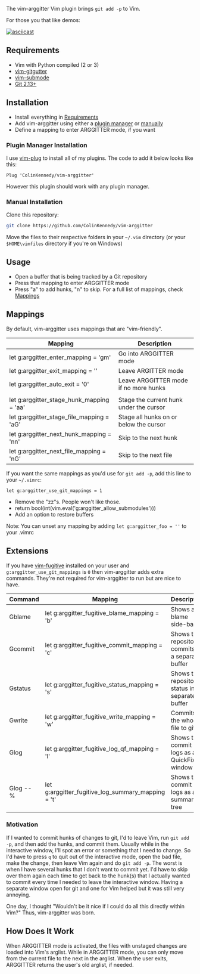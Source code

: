 The vim-arggitter Vim plugin brings `git add -p` to Vim.

For those you that like demos:

[![asciicast](https://asciinema.org/a/210518.svg)](https://asciinema.org/a/210518)


## Requirements
- Vim with Python compiled (2 or 3)
- [vim-gitgutter](https://github.com/airblade/vim-gitgutter)
- [vim-submode](https://www.github.com/ColinKennedy/vim-submode)
- [Git 2.13+](https://github.com/git/git)


## Installation
- Install everything in [Requirements](#Requirements)
- Add vim-arggitter using either a [plugin manager](#Plugin-Manager-Installation)
  or [manually](#Manual-Installation)
- Define a mapping to enter ARGGITTER mode, if you want


### Plugin Manager Installation
I use [vim-plug](https://github.com/junegunn/vim-plug) to install
all of my plugins. The code to add it below looks like this:

```vim
Plug 'ColinKennedy/vim-arggitter'
```

However this plugin should work with any plugin manager.


### Manual Installation
Clone this repository:

```bash
git clone https://github.com/ColinKennedy/vim-arggitter
```

Move the files to their respective folders in your `~/.vim` directory
(or your `$HOME\vimfiles` directory if you're on Windows)


## Usage
- Open a buffer that is being tracked by a Git repository
- Press that mapping to enter ARGGITTER mode
- Press "a" to add hunks, "n" to skip. For a full list of mappings,
  check [Mappings](#Mappings)


## Mappings
By default, vim-arggitter uses mappings that are "vim-friendly".

|                 Mapping                    |               Description               |
|--------------------------------------------|-----------------------------------------|
| let g:arggitter_enter_mapping = 'gm'       | Go into ARGGITTER mode                  |
| let g:arggitter_exit_mapping = '<ESC>'     | Leave ARGITTER mode                     |
| let g:arggitter_auto_exit = '0'            | Leave ARGGITTER mode if no more hunks   |
|                                            |                                         |
| let g:arggitter_stage_hunk_mapping = 'aa'  | Stage the current hunk under the cursor |
| let g:arggitter_stage_file_mapping = 'aG'  | Stage all hunks on or below the cursor  |
| let g:arggitter_next_hunk_mapping = 'nn'   | Skip to the next hunk                   |
| let g:arggitter_next_file_mapping = 'nG'   | Skip to the next file                   |

If you want the same mappings as you'd use for `git add -p`, add this line
to your `~/.vimrc`:

```vim
let g:arggitter_use_git_mappings = 1
```

- Remove the "zz"s. People won't like those.
- return bool(int(vim.eval('g:arggitter_allow_submodules')))
- Add an option to restore buffers

Note:
    You can unset any mapping by adding `let g:arggitter_foo = ''` to your .vimrc


## Extensions
If you have [vim-fugitive](https://github.com/tpope/vim-fugitive) installed on
your user and `g:arggitter_use_git_mappings` is `0` then vim-arggitter adds
extra commands. They're not required for vim-arggitter to run but are nice to
have.


|  Command  |                      Mapping                       |                     Description                     |
|-----------|----------------------------------------------------|-----------------------------------------------------|
| Gblame    | let g:arggitter_fugitive_blame_mapping = 'b'       | Shows a blame side-bar                              |
| Gcommit   | let g:arggitter_fugitive_commit_mapping = 'c'      | Shows the repository's commits in a separate buffer |
| Gstatus   | let g:arggitter_fugitive_status_mapping = 's'      | Shows the repository's status in a separate buffer  |
| Gwrite    | let g:arggitter_fugitive_write_mapping = 'w'       | Commits the whole file to git                       |
| Glog      | let g:arggitter_fugitive_log_qf_mapping = 'l'      | Shows the commit logs as a QuickFix window          |
| Glog -- % | let g:arggitter_fugitive_log_summary_mapping = 't' | Shows the commit logs as a summary tree             |


### Motivation
If I wanted to commit hunks of changes to git, I'd to leave Vim,
run `git add -p`, and then add the hunks, and commit them. Usually while
in the interactive window, I'll spot an error or something that I need to change.
So I'd have to press `q` to quit out of the interactive mode, open the bad file,
make the change, then leave Vim again and do `git add -p`. The worst is when
I have several hunks that I don't want to commit yet. I'd have to skip over them
again each time to get back to the hunk(s) that I actually wanted to commit
every time I needed to leave the interactive window. Having a separate window
open for git and one for Vim helped but it was still very annoying.

One day, I thought "Wouldn't be it nice if I could do all this directly within Vim?"
Thus, vim-arggitter was born.


## How Does It Work
When ARGGITTER mode is activated, the files with unstaged changes are loaded
into Vim's arglist. While in ARGGITTER mode, you can only move from the current
file to the next in the arglist. When the user exits, ARGGITTER returns the
user's old arglist, if needed.
